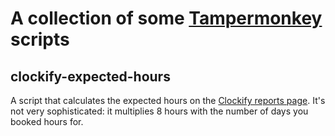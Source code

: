 # A collection of some [Tampermonkey](https://www.tampermonkey.net/) scripts

## clockify-expected-hours

A script that calculates the expected hours on the [Clockify reports page](https://app.clockify.me/reports/).
It's not very sophisticated: it multiplies 8 hours with the number of days you booked hours for.
